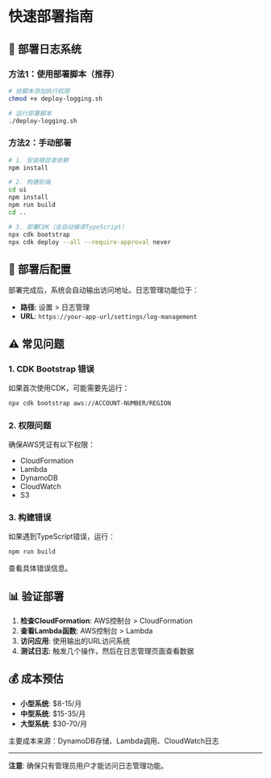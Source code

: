 # 快速部署指南

## 🚀 部署日志系统

### 方法1：使用部署脚本（推荐）

```bash
# 给脚本添加执行权限
chmod +x deploy-logging.sh

# 运行部署脚本
./deploy-logging.sh
```

### 方法2：手动部署

```bash
# 1. 安装根目录依赖
npm install

# 2. 构建前端
cd ui
npm install
npm run build
cd ..

# 3. 部署CDK（会自动编译TypeScript）
npx cdk bootstrap
npx cdk deploy --all --require-approval never
```

## 🔧 部署后配置

部署完成后，系统会自动输出访问地址。日志管理功能位于：
- **路径**: 设置 > 日志管理
- **URL**: `https://your-app-url/settings/log-management`

## ⚠️ 常见问题

### 1. CDK Bootstrap 错误
如果首次使用CDK，可能需要先运行：
```bash
npx cdk bootstrap aws://ACCOUNT-NUMBER/REGION
```

### 2. 权限问题
确保AWS凭证有以下权限：
- CloudFormation
- Lambda
- DynamoDB
- CloudWatch
- S3

### 3. 构建错误
如果遇到TypeScript错误，运行：
```bash
npm run build
```
查看具体错误信息。

## 📊 验证部署

1. **检查CloudFormation**: AWS控制台 > CloudFormation
2. **查看Lambda函数**: AWS控制台 > Lambda
3. **访问应用**: 使用输出的URL访问系统
4. **测试日志**: 触发几个操作，然后在日志管理页面查看数据

## 💰 成本预估

- **小型系统**: $8-15/月
- **中型系统**: $15-35/月  
- **大型系统**: $30-70/月

主要成本来源：DynamoDB存储、Lambda调用、CloudWatch日志

---

**注意**: 确保只有管理员用户才能访问日志管理功能。
